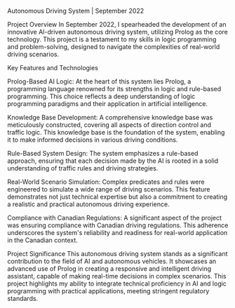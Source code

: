 Autonomous Driving System | September 2022

Project Overview
In September 2022, I spearheaded the development of an innovative AI-driven autonomous driving system, utilizing Prolog as the core technology. This project is a testament to my skills in logic programming and problem-solving, designed to navigate the complexities of real-world driving scenarios.

Key Features and Technologies

Prolog-Based AI Logic: At the heart of this system lies Prolog, a programming language renowned for its strengths in logic and rule-based programming. This choice reflects a deep understanding of logic programming paradigms and their application in artificial intelligence.

Knowledge Base Development: A comprehensive knowledge base was meticulously constructed, covering all aspects of direction control and traffic logic. This knowledge base is the foundation of the system, enabling it to make informed decisions in various driving conditions.

Rule-Based System Design: The system emphasizes a rule-based approach, ensuring that each decision made by the AI is rooted in a solid understanding of traffic rules and driving strategies.

Real-World Scenario Simulation: Complex predicates and rules were engineered to simulate a wide range of driving scenarios. This feature demonstrates not just technical expertise but also a commitment to creating a realistic and practical autonomous driving experience.

Compliance with Canadian Regulations: A significant aspect of the project was ensuring compliance with Canadian driving regulations. This adherence underscores the system's reliability and readiness for real-world application in the Canadian context.

Project Significance
This autonomous driving system stands as a significant contribution to the field of AI and autonomous vehicles. It showcases an advanced use of Prolog in creating a responsive and intelligent driving assistant, capable of making real-time decisions in complex scenarios. This project highlights my ability to integrate technical proficiency in AI and logic programming with practical applications, meeting stringent regulatory standards.
